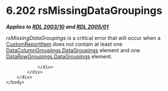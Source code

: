 <html dir="LTR" xmlns:mshelp="http://msdn.microsoft.com/mshelp" xmlns:ddue="http://ddue.schemas.microsoft.com/authoring/2003/5" xmlns:xlink="http://www.w3.org/1999/xlink" xmlns:tool="http://www.microsoft.com/tooltip">
    <head>
        <meta http-equiv="Content-Type" content="text/html; CHARSET=utf-8"></meta>
        <meta name="save" content="history"></meta>
        <title>6.202 rsMissingDataGroupings</title>
        <xml>
            <mshelp:toctitle title="6.202 rsMissingDataGroupings"></mshelp:toctitle>
            <mshelp:rltitle title="[MS-RDL]: rsMissingDataGroupings"></mshelp:rltitle>
            <mshelp:keyword index="A" term="2911a7ed-ee5f-40c6-8803-6c4d484af6bb"></mshelp:keyword>
            <mshelp:attr name="DCSext.ContentType" value="open specification"></mshelp:attr>
            <mshelp:attr name="AssetID" value="2911a7ed-ee5f-40c6-8803-6c4d484af6bb"></mshelp:attr>
            <mshelp:attr name="TopicType" value="kbRef"></mshelp:attr>
            <mshelp:attr name="DCSext.Title" value="[MS-RDL]: rsMissingDataGroupings" />
        </xml>
    </head>
    <body>
        <div id="header">
            <h1 class="heading">6.202 rsMissingDataGroupings</h1>
        </div>
        <div id="mainSection">
            <div id="mainBody">
                <div id="allHistory" class="saveHistory"></div>
                <div id="sectionSection0" class="section" name="collapseableSection">
                    

<p><b><i>Applies to </i></b><a href="a7e2ad00-07c8-4f6d-80ab-3ad55df7b233.md"><b><i>RDL 2003/10</i></b></a><b><i>
and </i></b><a href="3ebe2912-4958-4832-b391-cad1f5e13338.md"><b><i>RDL 2005/01</i></b></a></p>

<p><i>rsMissingDataGroupings</i> is a critical error that will
occur when a <a href="6bb7b35c-e517-4444-a96b-9f2ccdd1a642.md">CustomReportItem</a>
does not contain at least one <a href="19fe0223-6057-4628-afd7-f478e28a082f.md">DataColumnGroupings.DataGroupings</a>
element and one <a href="aef16c16-4447-47f9-bbdf-61249c62683a.md">DataRowGroupings.DataGroupings</a>
element.</p>


                </div>
            </div>
        </div>
    </body>
</html>